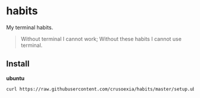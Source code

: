 # habits
My terminal habits. 

> Without terminal I cannot work; Without these habits I cannot use terminal.

## Install

**ubuntu**

```sh
curl https://raw.githubusercontent.com/crusoexia/habits/master/setup.ubuntu.sh | bash
```
